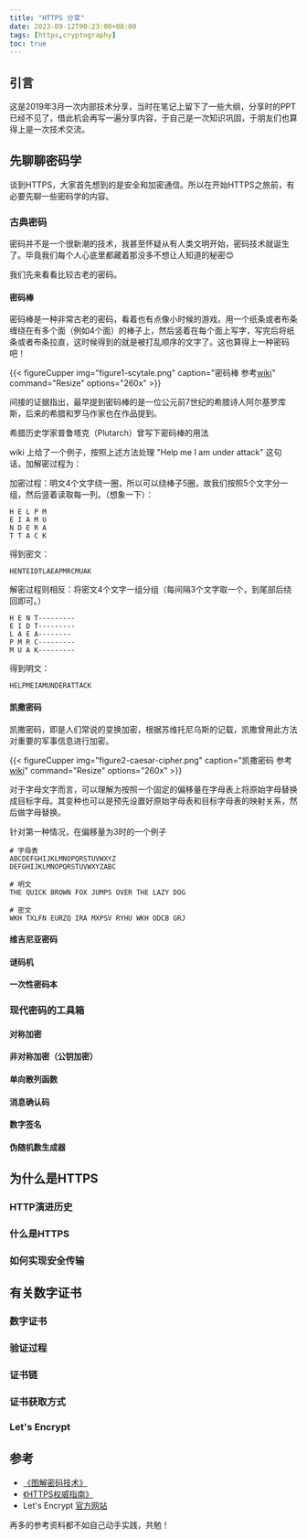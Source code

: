 ```yaml
---
title: "HTTPS 分享"
date: 2023-09-12T00:23:00+08:00
tags: [https,cryptography]
toc: true
---
```


## 引言

这是2019年3月一次内部技术分享，当时在笔记上留下了一些大纲，分享时的PPT已经不见了，借此机会再写一遍分享内容，于自己是一次知识巩固，于朋友们也算得上是一次技术交流。

## 先聊聊密码学

谈到HTTPS，大家首先想到的是安全和加密通信。所以在开始HTTPS之旅前，有必要先聊一些密码学的内容。

### 古典密码

密码并不是一个很新潮的技术，我甚至怀疑从有人类文明开始，密码技术就诞生了。毕竟我们每个人心底里都藏着那没多不想让人知道的秘密😊

我们先来看看比较古老的密码。

#### 密码棒

密码棒是一种非常古老的密码，看着也有点像小时候的游戏。用一个纸条或者布条缠绕在有多个面（例如4个面）的棒子上，然后竖着在每个面上写字，写完后将纸条或者布条拉直，这时候得到的就是被打乱顺序的文字了。这也算得上一种密码吧！

{{< figureCupper
img="figure1-scytale.png"
caption="密码棒 参考[wiki](https://zh.wikipedia.org/wiki/密碼棒)"
command="Resize"
options="260x" >}}

间接的证据指出，最早提到密码棒的是一位公元前7世纪的希腊诗人阿尔基罗库斯，后来的希腊和罗马作家也在作品提到。

希腊历史学家普鲁塔克（Plutarch）曾写下密码棒的用法

wiki 上给了一个例子，按照上述方法处理 "Help me I am under attack" 这句话，加解密过程为：

加密过程：明文4个文字绕一圈，所以可以绕棒子5圈，故我们按照5个文字分一组，然后竖着读取每一列。（想象一下）：

```
H E L P M
E I A M U
N D E R A
T T A C K
```

得到密文：

```
HENTEIDTLAEAPMRCMUAK
```

解密过程则相反：将密文4个文字一组分组（每间隔3个文字取一个，到尾部后绕回即可。）

```
H E N T---------
E I D T---------
L A E A--------
P M R C---------
M U A K---------
```

得到明文：

```
HELPMEIAMUNDERATTACK
```

#### 凯撒密码

凯撒密码，即是人们常说的变换加密，根据苏维托尼乌斯的记载，凯撒曾用此方法对重要的军事信息进行加密。

{{< figureCupper
img="figure2-caesar-cipher.png"
caption="凯撒密码 参考[wiki](https://zh.wikipedia.org/wiki/凱撒密碼)"
command="Resize"
options="260x" >}}

对于字母文字而言，可以理解为按照一个固定的偏移量在字母表上将原始字母替换成目标字母。其变种也可以是预先设置好原始字母表和目标字母表的映射关系，然后做字母替换。

针对第一种情况，在偏移量为3时的一个例子

```
# 字母表
ABCDEFGHIJKLMNOPQRSTUVWXYZ
DEFGHIJKLMNOPQRSTUVWXYZABC

# 明文
THE QUICK BROWN FOX JUMPS OVER THE LAZY DOG

# 密文
WKH TXLFN EURZQ IRA MXPSV RYHU WKH ODCB GRJ
```





#### 维吉尼亚密码

#### 谜码机

#### 一次性密码本

### 现代密码的工具箱

#### 对称加密

#### 非对称加密（公钥加密）

#### 单向散列函数

#### 消息确认码

#### 数字签名

#### 伪随机数生成器


## 为什么是HTTPS

### HTTP演进历史

### 什么是HTTPS

### 如何实现安全传输


## 有关数字证书

### 数字证书

### 验证过程

### 证书链

### 证书获取方式

### Let's Encrypt

## 参考

* [《图解密码技术》](https://www.ituring.com.cn/book/1737)
* [《HTTPS权威指南》](https://www.ituring.com.cn/book/1734) 
* Let's Encrypt [官方网站](https://letsencrypt.org/zh-cn/)

再多的参考资料都不如自己动手实践，共勉！


